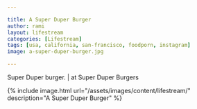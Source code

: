 ```yaml
---

title: A Super Duper Burger
author: rami
layout: lifestream 
categories: [Lifestream]
tags: [usa, california, san-francisco, foodporn, instagram]
image: a-super-duper-burger.jpg

---
```


Super Duper burger. | at Super Duper Burgers

{% include image.html url="/assets/images/content/lifestream/" description="A Super Duper Burger" %}
